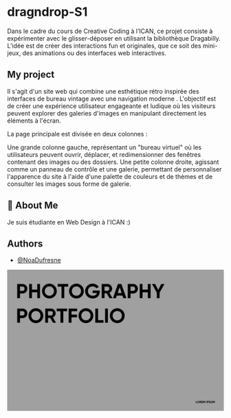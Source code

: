 # dragndrop-S1

Dans le cadre du cours de Creative Coding à l’ICAN, ce projet consiste à expérimenter avec le glisser-déposer en utilisant la bibliothèque Dragabilly. L’idée est de créer des interactions fun et originales, que ce soit des mini-jeux, des animations ou des interfaces web interactives. 

## My project
Il s'agit d'un site web qui combine une esthétique rétro inspirée des interfaces de bureau vintage avec une navigation moderne . L'objectif est de créer une expérience utilisateur engageante et ludique où les visiteurs peuvent explorer des galeries d'images en manipulant directement les éléments à l'écran.

La page principale est divisée en deux colonnes :

Une grande colonne gauche, représentant un "bureau virtuel" où les utilisateurs peuvent ouvrir, déplacer, et redimensionner des fenêtres contenant des images ou des dossiers.
Une petite colonne droite, agissant comme un panneau de contrôle et une galerie, permettant de personnaliser l'apparence du site à l'aide d'une palette de couleurs et de thèmes et de consulter les images sous forme de galerie.

## 🚀 About Me
Je suis étudiante en Web Design à l'ICAN :) 

## Authors

- [@NoaDufresne](https://github.com/NoaDufresne)

![Alt text](./images/landing-page.png)
